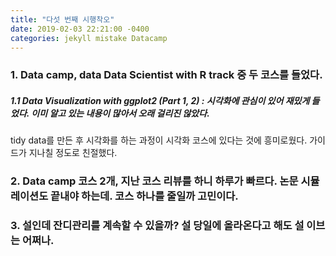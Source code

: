 ```yaml
---
title: "다섯 번째 시행착오"
date: 2019-02-03 22:21:00 -0400
categories: jekyll mistake Datacamp
---
```


### 1. Data camp, data Data Scientist with R track 중 두 코스를 들었다. 
##### 1.1 Data Visualization with ggplot2 (Part 1, 2) : 시각화에 관심이 있어 재밌게 들었다. 이미 알고 있는 내용이 많아서 오래 걸리진 않았다.
tidy data를 만든 후 시각화를 하는 과정이 시각화 코스에 있다는 것에 흥미로웠다. 가이드가 지나칠 정도로 친절했다. 

### 2. Data camp 코스 2개, 지난 코스 리뷰를 하니 하루가 빠르다. 논문 시뮬레이션도 끝내야 하는데. 코스 하나를 줄일까 고민이다. 

### 3. 설인데 잔디관리를 계속할 수 있을까? 설 당일에 올라온다고 해도 설 이브는 어쩌나. 
